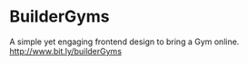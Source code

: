# BuilderGyms
A simple yet engaging frontend design to bring a Gym online. http://www.bit.ly/builderGyms
